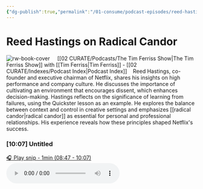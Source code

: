 ```yaml
---
{"dg-publish":true,"permalink":"/01-consume/podcast-episodes/reed-hastings-on-radical-candor/","title":"Reed Hastings on Radical Candor","tags":["podcasts"]}
---
```


# Reed Hastings on Radical Candor

![rw-book-cover](https://wsrv.nl/?url=https%3A%2F%2Fcontent.production.cdn.art19.com%2Fimages%2F69%2F10%2F10%2Ffb%2F691010fb-625e-4abe-993c-a57228b28dbe%2F91cb53ae0d5dbb379b9dffecf0a772593891d0d09bbe6d90ee746edbdb79e3ec75584f2ceb8260e9f675a90c05419b9b99842a76905b686f0f51c1a9d3e227ab.jpeg&w=300&h=300)
 
  [[02 CURATE/Podcasts/The Tim Ferriss Show\|The Tim Ferriss Show]] with [[Tim Ferriss\|Tim Ferriss]]  - [[02 CURATE/Indexes/Podcast Index\|Podcast Index]]
 
 Reed Hastings, co-founder and executive chairman of Netflix, shares his insights on high performance and company culture. He discusses the importance of cultivating an environment that encourages dissent, which enhances decision-making. Hastings reflects on the significance of learning from failures, using the Quickster lesson as an example. He explores the balance between context and control in creative settings and emphasizes [[radical candor\|radical candor]] as essential for personal and professional relationships. His experience reveals how these principles shaped Netflix's success.


### [10:07] Untitled


[🎧 Play snip - 1min️ (08:47 - 10:07)](https://share.snipd.com/snip/51c81340-ce63-421d-9c3b-0b071f7cabd3)
<audio controls> <source src="https://rss.art19.com/episodes/a8662d31-dd08-4634-8150-809af8c67a6f.mp3?rss_browser=BAhJIgpTbmlwZAY6BkVU--7de01baece82063bda1cca2dc0d698735fdbe34a#t=08:47,10:07"> </audio>



